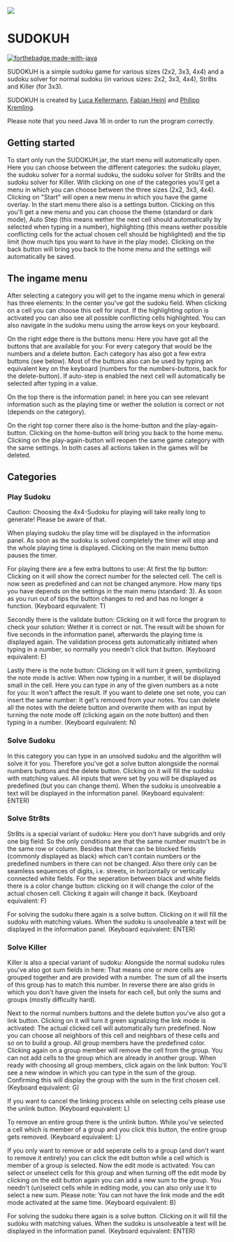 ![](https://i.imgur.com/R2yKOuR.png)

# SUDOKUH
[![forthebadge made-with-java](https://forthebadge.com/images/badges/made-with-java.svg)](https://java.com/)

SUDOKUH is a simple sudoku game for various sizes (2x2, 3x3, 4x4) and a sudoku solver for normal sudoku (in various sizes: 2x2, 3x3, 4x4), Str8ts and Killer (for 3x3).

SUDOKUH is created by [Luca Kellermann](https://github.com/Lukellmann), [Fabian Heinl](https://github.com/WHYZNSoftware) and [Philipp Kremling](https://github.com/KremlingP).

Please note that you need Java 16 in order to run the program correctly.

## Getting started
To start only run the SUDOKUH.jar, the start menu will automatically open. Here you can choose between the different categories: the sudoku player, the sudoku solver for a normal sudoku, the sudoku solver for Str8ts and the sudoku solver for Killer. With clicking on one of the categories you'll get a menu in which you can choose between the three sizes (2x2, 3x3, 4x4). Clicking on "Start" will open a new menu in which you have the game overlay. In the start menu there also is a settings button. Clicking on this you'll get a new menu and you can choose the theme (standard or dark mode), Auto Step (this means wether the next cell should automatically by selected when typing in a number), highlighting (this means wether possible conflicting cells for the actual chosen cell should be highlighted) and the tip limit (how much tips you want to have in the play mode). Clicking on the back button will bring you back to the home menu and the settings will automatically be saved.

## The ingame menu
After selecting a category you will get to the ingame menu which in general has three elements: In the center you've got the sudoku field. When clicking on a cell you can choose this cell for input. If the highlighting option is activated you can also see all possible conflicting cells highlighted. You can also navigate in the sudoku menu using the arrow keys on your keyboard.

On the right edge there is the buttons menu: Here you have got all the buttons that are available for you: For every category that would be the numbers and a delete button. Each category has also got a few extra buttons (see below). Most of the buttons also can be used by typing an equivalent key on the keyboard (numbers for the numbers-buttons, back for the delete-button). If auto-step is enabled the next cell will automatically be selected after typing in a value.

On the top there is the information panel: in here you can see relevant information such as the playing time or wether the solution is correct or not (depends on the category). 

On the right top corner there also is the home-button and the play-again-button. Clicking on the home-button will bring you back to the home menu. Clicking on the play-again-button will reopen the same game category with the same settings. In both cases all actions taken in the games will be deleted.

## Categories
### Play Sudoku
Caution: Choosing the 4x4-Sudoku for playing will take really long to generate! Please be aware of that.

When playing sudoku the play time will be displayed in the information panel. As soon as the sudoku is solved completely the timer will stop and the whole playing time is displayed. Clicking on the main menu button pauses the timer.

For playing there are a few extra buttons to use: At first the tip button: Clicking on it will show the correct number for the selected cell. The cell is now seen as predefined and can not be changed anymore. How many tips you have depends on the settings in the main menu (standard: 3). As soon as you run out of tips the button changes to red and has no longer a function. (Keyboard equivalent: T)

Secondly there is the validate button: Clicking on it will force the program to check your solution: Wether it is correct or not. The result will be shown for five seconds in the information panel, afterwards the playing time is displayed again. The validation process gets automatically initiated when typing in a number, so normally you needn't click that button. (Keyboard equivalent: E)

Lastly there is the note button: Clicking on it will turn it green, symbolizing the note mode is active: When now typing in a number, it will be displayed small in the cell. Here you can type in any of the given numbers as a note for you: It won't affect the result. If you want to delete one set note, you can insert the same number: It get's removed from your notes. You can delete all the notes with the delete button and overwrite them with an input by turning the note mode off (clicking again on the note button) and then typing in a number. (Keyboard equivalent: N)

### Solve Sudoku
In this category you can type in an unsolved sudoku and the algorithm will solve it for you. Therefore you've got a solve button alongside the normal numbers buttons and the delete button. Clicking on it will fill the sudoku with matching values. All inputs that were set by you will be displayed as predefined (but you can change them). When the sudoku is unsolveable a text will be displayed in the information panel. (Keyboard equivalent: ENTER)

### Solve Str8ts
Str8ts is a special variant of sudoku: Here you don't have subgrids and only one big field: So the only conditions are that the same number mustn't be in the same row or column. Besides that there can be blocked fields (commonly displayed as black) which can't contain numbers or the predefined numbers in there can not be changed. Also there only can be seamless sequences of digits, i.e. streets, in horizontally or vertically connected white fields. For the seperation between black and white fields there is a color change button: clicking on it will change the color of the actual chosen cell. Clicking it again will change it back. (Keyboard equivalent: F)

For solving the sudoku there again is a solve button. Clicking on it will fill the sudoku with matching values. When the sudoku is unsolveable a text will be displayed in the information panel. (Keyboard equivalent: ENTER)

### Solve Killer
Killer is also a special variant of sudoku: Alongside the normal sudoku rules you've also got sum fields in here: That means one or more cells are grouped together and are provided with a number. The sum of all the inserts of this group has to match this number. In reverse there are also grids in which you don't have given the insets for each cell, but only the sums and groups (mostly difficulty hard).

Next to the normal numbers buttons and the delete button you've also got a link button. Clicking on it will turn it green signalizing the link mode is activated: The actual clicked cell will automatically turn predefined. Now you can choose all neighbors of this cell and neighbars of these cells and so on to build a group. All group members have the predefined color. Clicking again on a group member will remove the cell from the group. You can not add cells to the group which are already in another group. When ready with choosing all group members, click again on the link button: You'll see a new window in which you can type in the sum of the group. Confirming this  will display the group with the sum in the first chosen cell. (Keyboard equivalent: G)

If you want to cancel the linking process while on selecting cells please use the unlink button. (Keyboard equivalent: L)

To remove an entire group there is the unlink button. While you've selected a cell which is member of a group and you click this button, the entire group gets removed. (Keyboard equivalent: L)

If you only want to remove or add seperate cells to a group (and don't want to remove it entirely) you can click the edit button while a cell which is member of a group is selected. Now the edit mode is activated: You can select or unselect cells for this group and when turning off the edit mode by clicking on the edit button again you can add a new sum to the group. You needn't (un)select cells while in editing mode, you can also only use it to select a new sum.
Please note: You can not have the link mode and the edit mode activated at the same time. (Keyboard equivalent: B)

For solving the sudoku there again is a solve button. Clicking on it will fill the sudoku with matching values. When the sudoku is unsolveable a text will be displayed in the information panel. (Keyboard equivalent: ENTER)
